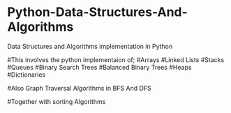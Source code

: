 # Python-Data-Structures-And-Algorithms
Data Structures and Algorithms implementation in Python

#This involves the python implementaion of; 
     #Arrays
     #Linked Lists
     #Stacks
     #Queues
     #Binary Search Trees
     #Balanced Binary Trees
     #Heaps
     #Dictionaries
  
 #Also Graph Traversal Algorithms in BFS And DFS
 
 #Together with sorting Algorithms 
